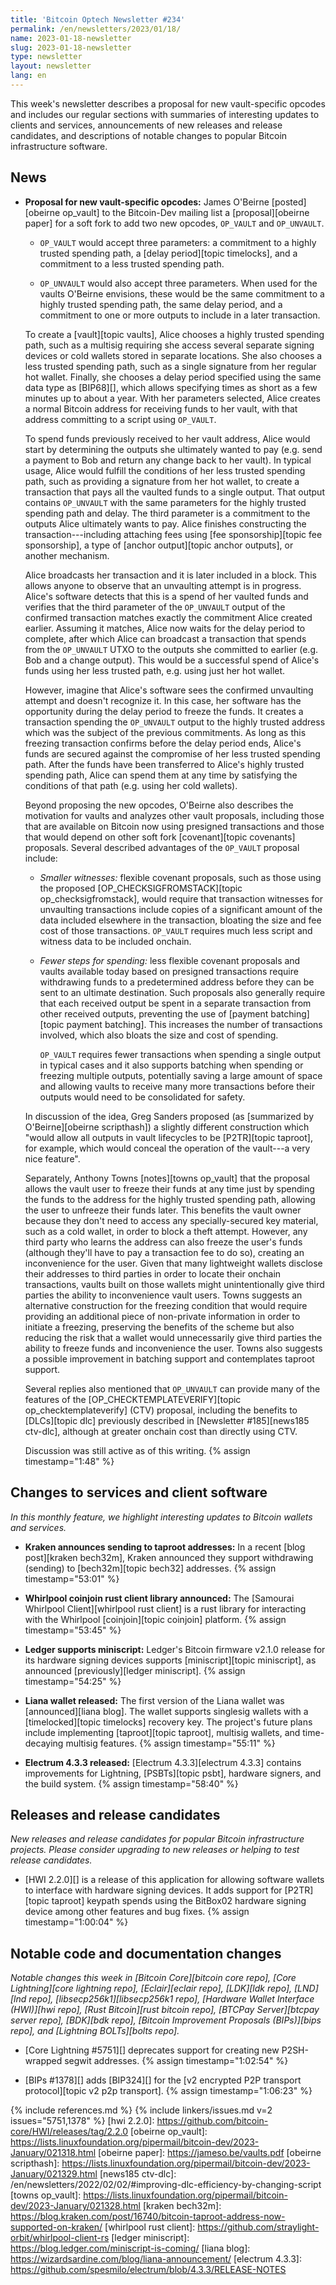 ```yaml
---
title: 'Bitcoin Optech Newsletter #234'
permalink: /en/newsletters/2023/01/18/
name: 2023-01-18-newsletter
slug: 2023-01-18-newsletter
type: newsletter
layout: newsletter
lang: en
---
```

This week's newsletter describes a proposal for new vault-specific
opcodes and includes our regular sections with summaries of interesting
updates to clients and services, announcements of new releases and
release candidates, and descriptions of notable changes to popular
Bitcoin infrastructure software.

## News

- **Proposal for new vault-specific opcodes:** James O'Beirne
  [posted][obeirne op_vault] to the Bitcoin-Dev mailing list a
  [proposal][obeirne paper] for a soft fork to add two new opcodes,
  `OP_VAULT` and `OP_UNVAULT`.

    - `OP_VAULT` would accept three parameters: a commitment to a
      highly trusted spending path, a [delay period][topic timelocks], and a commitment to
      a less trusted spending path.

    - `OP_UNVAULT` would also accept three parameters.  When used for
      the vaults O'Beirne envisions, these would be the same commitment
      to a highly trusted spending path, the same delay period, and a
      commitment to one or more outputs to include in a later
      transaction.

    To create a [vault][topic vaults], Alice chooses a highly trusted
    spending path, such as a multisig requiring she access several
    separate signing devices or cold wallets stored in separate
    locations.  She also chooses a less trusted spending path, such as a
    single signature from her regular hot wallet.  Finally, she chooses
    a delay period specified using the same data type as [BIP68][],
    which allows specifying times as short as a few minutes up to about
    a year.  With her parameters selected, Alice creates a normal
    Bitcoin address for receiving funds to her vault, with that address
    committing to a script using `OP_VAULT`.

    To spend funds previously received to her vault address, Alice would start by
    determining the outputs she ultimately wanted to pay (e.g. send a
    payment to Bob and return any change back to her vault).  In typical
    usage, Alice would fulfill the conditions of her less trusted
    spending path, such as providing a signature from her hot wallet,
    to create a transaction that pays all the vaulted funds to a single
    output.  That output contains `OP_UNVAULT` with the same parameters
    for the highly trusted spending path and delay.  The third parameter
    is a commitment to the outputs Alice ultimately wants to pay.  Alice
    finishes constructing the transaction---including attaching fees
    using [fee sponsorship][topic fee sponsorship], a type of [anchor
    output][topic anchor outputs], or another mechanism.

    Alice broadcasts her transaction and it is later included in a
    block.  This allows anyone to observe that an unvaulting attempt is
    in progress.  Alice's software detects that this is a spend of her
    vaulted funds and verifies that the third parameter of the
    `OP_UNVAULT` output of the confirmed transaction matches exactly the
    commitment Alice created earlier.  Assuming it matches, Alice now
    waits for the delay period to complete, after which Alice can
    broadcast a transaction that spends from the `OP_UNVAULT` UTXO to the
    outputs she committed to earlier (e.g. Bob and a change output).
    This would be a successful spend of Alice's funds using her less
    trusted path, e.g. using just her hot wallet.

    However, imagine that Alice's software sees the confirmed unvaulting
    attempt and doesn't recognize it.  In this case, her software has the
    opportunity during the delay period to freeze the funds.  It creates
    a transaction spending the `OP_UNVAULT` output to the highly trusted
    address which was the subject of the previous commitments.  As long
    as this freezing transaction confirms before the delay period ends,
    Alice's funds are secured against the compromise of her less trusted
    spending path.  After the funds have been transferred to Alice's
    highly trusted spending path, Alice can spend them at any time by
    satisfying the conditions of that path (e.g. using her cold
    wallets).

    Beyond proposing the new opcodes, O'Beirne also describes the
    motivation for vaults and analyzes other vault proposals, including
    those that are available on Bitcoin now using presigned transactions
    and those that would depend on other soft fork [covenant][topic
    covenants] proposals.  Several described advantages of the `OP_VAULT`
    proposal include:

    - *Smaller witnesses:* flexible covenant proposals, such as those
      using the proposed [OP_CHECKSIGFROMSTACK][topic
      op_checksigfromstack], would require that transaction witnesses
      for unvaulting transactions include copies of a significant amount
      of the data included elsewhere in the transaction, bloating the
      size and fee cost of those transactions.  `OP_VAULT` requires much
      less script and witness data to be included onchain.

    - *Fewer steps for spending:* less flexible covenant proposals and
      vaults available today based on presigned transactions require
      withdrawing funds to a predetermined address before they can be sent
      to an ultimate destination.  Such proposals also generally require that
      each received output be spent in a separate transaction from other
      received outputs, preventing the use of [payment batching][topic
      payment batching].  This increases the number of transactions
      involved, which also bloats the size and cost of spending.

      `OP_VAULT` requires fewer transactions when spending a single
      output in typical cases and it also supports batching when
      spending or freezing multiple outputs, potentially saving a large
      amount of space and allowing vaults to receive many more
      transactions before their outputs would need to be consolidated
      for safety.

    In discussion of the idea, Greg Sanders proposed (as [summarized by
    O'Beirne][obeirne scripthash]) a slightly different construction which
    "would allow all outputs in vault lifecycles to be [P2TR][topic
    taproot], for example, which would conceal the operation of the
    vault---a very nice feature".

    Separately, Anthony Towns [notes][towns op_vault] that the proposal
    allows the vault user to freeze their funds at any time just by
    spending the funds to the address for the highly trusted spending
    path, allowing the user to unfreeze their funds later.  This
    benefits the vault owner because they don't need to access any
    specially-secured key material, such as a cold wallet, in order to
    block a theft attempt.  However, any third party who learns the
    address can also freeze the user's funds (although they'll have to
    pay a transaction fee to do so), creating an inconvenience for the
    user.  Given that many lightweight wallets disclose their addresses
    to third parties in order to locate their onchain transactions,
    vaults built on those wallets might unintentionally give third
    parties the ability to inconvenience vault users.  Towns suggests an
    alternative construction for the freezing condition that would
    require providing an additional piece of non-private information in
    order to initiate a freezing, preserving the benefits of the scheme
    but also reducing the risk that a wallet would unnecessarily give
    third parties the ability to freeze funds and inconvenience the user.  Towns
    also suggests a possible improvement in batching support and
    contemplates taproot support.

    Several replies also mentioned that `OP_UNVAULT` can provide many of
    the features of the [OP_CHECKTEMPLATEVERIFY][topic
    op_checktemplateverify] (CTV) proposal, including the benefits to
    [DLCs][topic dlc] previously described in [Newsletter #185][news185
    ctv-dlc], although at greater onchain cost than directly using CTV.

    Discussion was still active as of this writing. {% assign timestamp="1:48" %}

## Changes to services and client software

*In this monthly feature, we highlight interesting updates to Bitcoin
wallets and services.*

- **Kraken announces sending to taproot addresses:**
  In a recent [blog post][kraken bech32m], Kraken announced they support
  withdrawing (sending) to [bech32m][topic bech32] addresses. {% assign timestamp="53:01" %}

- **Whirlpool coinjoin rust client library announced:**
  The [Samourai Whirlpool Client][whirlpool rust client] is a rust library for
  interacting with the Whirlpool [coinjoin][topic coinjoin] platform. {% assign timestamp="53:45" %}

- **Ledger supports miniscript:**
  Ledger's Bitcoin firmware v2.1.0 release for its hardware signing
  devices supports [miniscript][topic miniscript], as announced [previously][ledger miniscript]. {% assign timestamp="54:25" %}

- **Liana wallet released:**
  The first version of the Liana wallet was [announced][liana blog]. The wallet
  supports singlesig wallets with a [timelocked][topic timelocks] recovery key.
  The project's future plans include implementing [taproot][topic taproot],
  multisig wallets, and time-decaying multisig features. {% assign timestamp="55:11" %}

- **Electrum 4.3.3 released:**
  [Electrum 4.3.3][electrum 4.3.3] contains improvements for Lightning,
  [PSBTs][topic psbt], hardware signers, and the build system. {% assign timestamp="58:40" %}

## Releases and release candidates

*New releases and release candidates for popular Bitcoin infrastructure
projects.  Please consider upgrading to new releases or helping to test
release candidates.*

- [HWI 2.2.0][] is a release of this application for allowing software
  wallets to interface with hardware signing devices.  It adds support
  for [P2TR][topic taproot] keypath spends using the BitBox02 hardware
  signing device among other features and bug fixes. {% assign timestamp="1:00:04" %}

## Notable code and documentation changes

*Notable changes this week in [Bitcoin Core][bitcoin core repo], [Core
Lightning][core lightning repo], [Eclair][eclair repo], [LDK][ldk repo],
[LND][lnd repo], [libsecp256k1][libsecp256k1 repo], [Hardware Wallet
Interface (HWI)][hwi repo], [Rust Bitcoin][rust bitcoin repo], [BTCPay
Server][btcpay server repo], [BDK][bdk repo], [Bitcoin Improvement
Proposals (BIPs)][bips repo], and [Lightning BOLTs][bolts repo].*

- [Core Lightning #5751][] deprecates support for creating new
  P2SH-wrapped segwit addresses. {% assign timestamp="1:02:54" %}

- [BIPs #1378][] adds [BIP324][] for the [v2 encrypted P2P transport
  protocol][topic v2 p2p transport]. {% assign timestamp="1:06:23" %}

{% include references.md %}
{% include linkers/issues.md v=2 issues="5751,1378" %}
[hwi 2.2.0]: https://github.com/bitcoin-core/HWI/releases/tag/2.2.0
[obeirne op_vault]: https://lists.linuxfoundation.org/pipermail/bitcoin-dev/2023-January/021318.html
[obeirne paper]: https://jameso.be/vaults.pdf
[obeirne scripthash]: https://lists.linuxfoundation.org/pipermail/bitcoin-dev/2023-January/021329.html
[news185 ctv-dlc]: /en/newsletters/2022/02/02/#improving-dlc-efficiency-by-changing-script
[towns op_vault]: https://lists.linuxfoundation.org/pipermail/bitcoin-dev/2023-January/021328.html
[kraken bech32m]: https://blog.kraken.com/post/16740/bitcoin-taproot-address-now-supported-on-kraken/
[whirlpool rust client]: https://github.com/straylight-orbit/whirlpool-client-rs
[ledger miniscript]: https://blog.ledger.com/miniscript-is-coming/
[liana blog]: https://wizardsardine.com/blog/liana-announcement/
[electrum 4.3.3]: https://github.com/spesmilo/electrum/blob/4.3.3/RELEASE-NOTES

